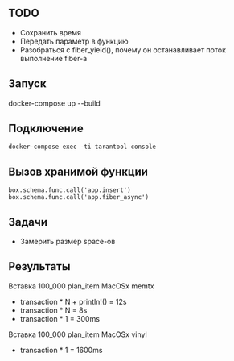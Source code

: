 ## TODO

- Сохранить время
- Передать параметр в функцию
- Разобраться с fiber_yield(), почему он останавливает поток выполнение fiber-а

## Запуск

docker-compose up --build

## Подключение 

```
docker-compose exec -ti tarantool console
```

## Вызов хранимой функции
```
box.schema.func.call('app.insert')
box.schema.func.call('app.fiber_async')
```

## Задачи
- Замерить размер space-ов

## Результаты

Вставка 100_000 plan_item MacOSx memtx
- transaction * N + println!() = 12s
- transaction * N = 8s
- transaction * 1 = 300ms

Вставка 100_000 plan_item MacOSx vinyl
- transaction * 1 = 1600ms
